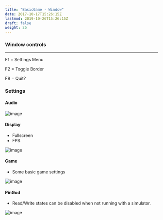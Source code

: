 ```yaml
---
title: "BasicGame - Window"
date: 2017-10-17T15:26:15Z
lastmod: 2019-10-26T15:26:15Z
draft: false
weight: 25
---
```


### Window controls
---

F1 = Settings Menu

F2 = Toggle Border

F8 = Quit?

### Settings

#### Audio

![image](../../images/basicgame-settings-audio.jpg)

#### Display

- Fullscreen
- FPS

![image](../../images/basicgame-settings-display.jpg)

#### Game

- Some basic game settings

![image](../../images/basicgame-settings-game.jpg)

#### PinGod

- Read/Write states can be disabled when not running with a simulator.

![image](../../images/basicgame-settings-pingod.jpg)
